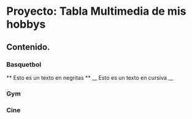 # Proyecto: Tabla Multimedia de mis hobbys
## Contenido.
### Basquetbol
** Esto es un texto en negritas **
__ Esto es un texto en cursiva __

### Gym
### Cine
